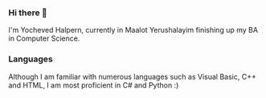 ### Hi there 👋
I'm Yocheved Halpern, currently in Maalot Yerushalayim finishing up my BA in Computer Science. 

### Languages
Although I am familiar with numerous languages such as Visual Basic, C++ and HTML, I am most proficient in C# and Python :) 
